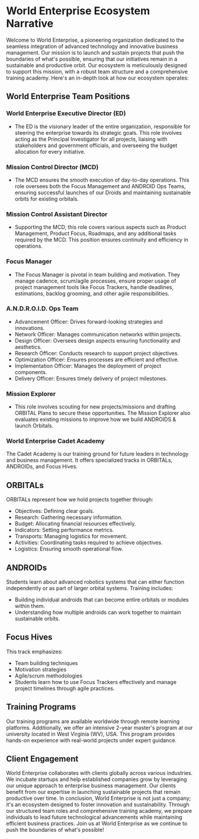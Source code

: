 # World Enterprise Ecosystem Narrative
Welcome to World Enterprise, a pioneering organization dedicated to the seamless integration of advanced technology and innovative business management. Our mission is to launch and sustain projects that push the boundaries of what's possible, ensuring that our initiatives remain in a sustainable and productive orbit. Our ecosystem is meticulously designed to support this mission, with a robust team structure and a comprehensive training academy. Here's an in-depth look at how our ecosystem operates:

## World Enterprise Team Positions

### World Enterprise Executive Director (ED)
- The ED is the visionary leader of the entire organization, responsible for steering the enterprise towards its strategic goals. This role involves acting as the Principal Investigator for all projects, liaising with stakeholders and government officials, and overseeing the budget allocation for every initiative.
### Mission Control Director (MCD)
- The MCD ensures the smooth execution of day-to-day operations. This role oversees both the Focus Management and ANDROID Ops Teams, ensuring successful launches of our Droids and maintaining sustainable orbits for existing orbitals.
### Mission Control Assistant Director
- Supporting the MCD, this role covers various aspects such as Product Management, Product Focus, Roadmaps, and any additional tasks required by the MCD. This position ensures continuity and efficiency in operations.
### Focus Manager
- The Focus Manager is pivotal in team building and motivation. They manage cadence, scrum/agile processes, ensure proper usage of project management tools like Focus Trackers, handle deadlines, estimations, backlog grooming, and other agile responsibilities.
### A.N.D.R.O.I.D. Ops Team
- Advancement Officer: Drives forward-looking strategies and innovations.
- Network Officer: Manages communication networks within projects.
- Design Officer: Oversees design aspects ensuring functionality and aesthetics.
- Research Officer: Conducts research to support project objectives.
- Optimization Officer: Ensures processes are efficient and effective.
- Implementation Officer: Manages the deployment of project components.
- Delivery Officer: Ensures timely delivery of project milestones.
### Mission Explorer
- This role involves scouting for new projects/missions and drafting ORBITAL Plans to secure these opportunities. The Mission Explorer also evaluates existing missions to improve how we build ANDROIDS & launch Orbitals.
### World Enterprise Cadet Academy
The Cadet Academy is our training ground for future leaders in technology and business management. It offers specialized tracks in ORBITALs, ANDROIDs, and Focus Hives.
## ORBITALs
ORBITALs represent how we hold projects together through:
- Objectives: Defining clear goals.
- Research: Gathering necessary information.
- Budget: Allocating financial resources effectively.
- Indicators: Setting performance metrics.
- Transports: Managing logistics for movement.
- Activities: Coordinating tasks required to achieve objectives.
- Logistics: Ensuring smooth operational flow.
## ANDROIDs
Students learn about advanced robotics systems that can either function independently or as part of larger orbital systems. Training includes:
- Building individual androids that can become entire orbitals or modules within them.
- Understanding how multiple androids can work together to maintain sustainable orbits.
## Focus Hives
This track emphasizes:
- Team building techniques
- Motivation strategies
- Agile/scrum methodologies
- Students learn how to use Focus Trackers effectively and manage project timelines through agile practices.
## Training Programs
Our training programs are available worldwide through remote learning platforms. Additionally, we offer an intensive 2-year master's program at our university located in West Virginia (WV), USA. This program provides hands-on experience with real-world projects under expert guidance.
## Client Engagement
World Enterprise collaborates with clients globally across various industries. We incubate startups and help established companies grow by leveraging our unique approach to enterprise business management. Our clients benefit from our expertise in launching sustainable projects that remain productive over time.
In conclusion, World Enterprise is not just a company; it's an ecosystem designed to foster innovation and sustainability. Through our structured team roles and comprehensive training academy, we prepare individuals to lead future technological advancements while maintaining efficient business practices. Join us at World Enterprise as we continue to push the boundaries of what's possible!

